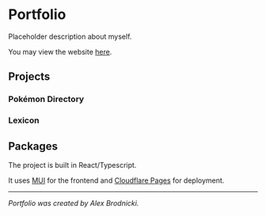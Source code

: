 # Portfolio
Placeholder description about myself.

You may view the website [here](https://apbrodnicki.com/).

## Projects
### Pokémon Directory
### Lexicon

## Packages
The project is built in React/Typescript.

It uses [MUI](https://mui.com/) for the frontend and [Cloudflare Pages](https://pages.cloudflare.com/) for deployment.
___
*Portfolio was created by Alex Brodnicki.*
